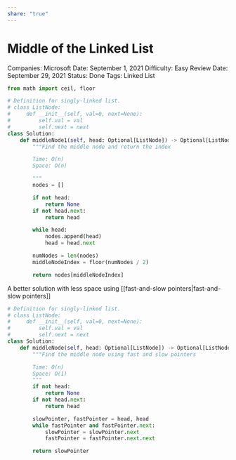 ```yaml
---
share: "true"
---
```


# Middle of the Linked List

Companies: Microsoft
Date: September 1, 2021
Difficulty: Easy
Review Date: September 29, 2021
Status: Done
Tags: Linked List

```python
from math import ceil, floor

# Definition for singly-linked list.
# class ListNode:
#     def __init__(self, val=0, next=None):
#         self.val = val
#         self.next = next
class Solution:
    def middleNode1(self, head: Optional[ListNode]) -> Optional[ListNode]:
        """Find the middle node and return the index

        Time: O(n)
        Space: O(n)

        """
        nodes = []

        if not head:
            return None
        if not head.next:
            return head

        while head:
            nodes.append(head)
            head = head.next

        numNodes = len(nodes)
        middleNodeIndex = floor(numNodes / 2)

        return nodes[middleNodeIndex]
```

A better solution with less space using [[fast-and-slow pointers|fast-and-slow pointers]]

```python
# Definition for singly-linked list.
# class ListNode:
#     def __init__(self, val=0, next=None):
#         self.val = val
#         self.next = next
class Solution:
    def middleNode(self, head: Optional[ListNode]) -> Optional[ListNode]:
        """Find the middle node using fast and slow pointers

        Time: O(n)
        Space: O(1)
        """
        if not head:
            return None
        if not head.next:
            return head

        slowPointer, fastPointer = head, head
        while fastPointer and fastPointer.next:
            slowPointer = slowPointer.next
            fastPointer = fastPointer.next.next

        return slowPointer
```
